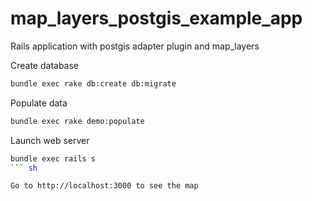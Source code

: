 map_layers_postgis_example_app
==============================

Rails application with postgis adapter plugin and map_layers

Create database

``` sh
bundle exec rake db:create db:migrate
```

Populate data

``` sh
bundle exec rake demo:populate
``` 

Launch web server

``` sh
bundle exec rails s
``` sh

Go to http://localhost:3000 to see the map
